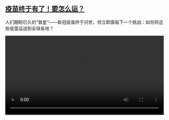 <!--1607849755000-->
[疫苗终于有了！要怎么运？](https://www.dw.com/zh/%E7%96%AB%E8%8B%97%E7%BB%88%E4%BA%8E%E6%9C%89%E4%BA%86%EF%BC%81%E8%A6%81%E6%80%8E%E4%B9%88%E8%BF%90%EF%BC%9F/a-55884795)
------

<p>人们期盼已久的“救星“——新冠疫苗终于问世，但立即面临下一个挑战：如何将这些疫苗运送到全球各地？</small></p><video src="https://tvdownloaddw-a.akamaihd.net/dwtv_video/flv/vdt_zh/2020/bchi201209_001_0ea4cimpfungcargo_sd_sor.mp4" controls style="width:100%"></video>
